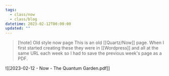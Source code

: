 ```yaml
---
tags:
  - class/now
  - class/blog
datetime: 2023-02-12T00:00:00
updated: ""
---
```

> [!note] Old style now page
> This is an old [[Quartz/Now]] page. When I first started creating these they were in [[Wordpress]] and all at the same URL each week so I had to save the previous week's page as a PDF. 

![[2023-02-12 - Now - The Quantum Garden.pdf]]